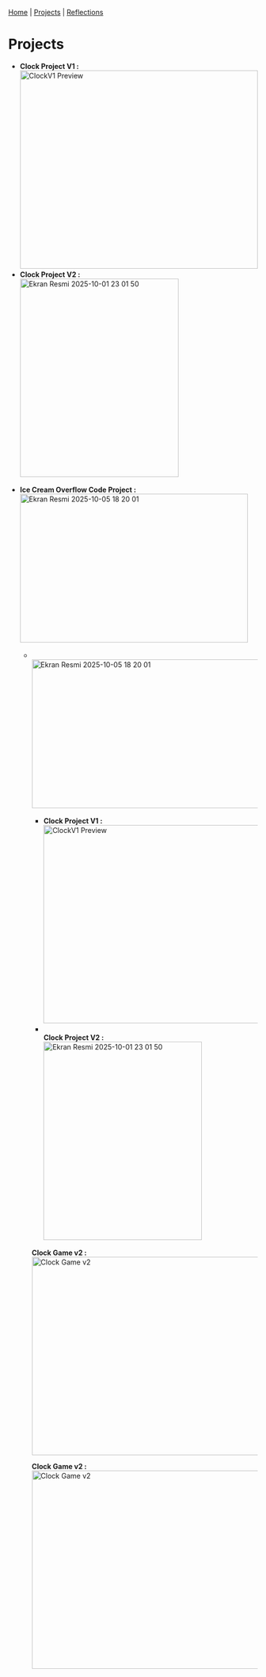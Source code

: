 [Home](README.md) | [Projects](projects.md) | [Reflections](reflections.md)

<html>
<body>

  <h1>Projects</h1>

  <section>
    <ul>
<li>
        <strong>Clock Project V1 :</strong> 
        <br>
        <img src="https://github.com/user-attachments/assets/db255f3c-1485-442a-8435-8fd6b0b02a7d" width="480" height="400" alt="ClockV1 Preview">
      </li>
      <li>
        <strong>Clock Project V2 :</strong>
        <br>
        <img width="320" height="400" alt="Ekran Resmi 2025-10-01 23 01 50" src="https://github.com/user-attachments/assets/bf6f6860-cc14-4eab-8f5a-19a224dea1ce" />
      </li>
    </ul>
  </section>

   <section>
    <ul>
<li>
        <strong>Ice Cream Overflow Code Project :</strong> 
        <br>
        <img width="460" height="300" alt="Ekran Resmi 2025-10-05 18 20 01" src="https://github.com/user-attachments/assets/9cd84930-0a7e-49e6-8c10-ac36d41b9188" />
      </li>
    <ul>
<li>
        <br>
        <img width="460" height="300" alt="Ekran Resmi 2025-10-05 18 20 01" src="https://github.com/user-attachments/assets/9bef2b29-e673-4945-8fab-6c202a68bef0" />
      </li>
  
  <section>
    <ul>
<li>
        <strong>Clock Project V1 :</strong> 
        <br>
        <img src="https://github.com/user-attachments/assets/e1a311b4-0b50-4258-a87e-2d7b138dbd4c" width="480" height="400" alt="ClockV1 Preview">
      </li>
      <li>
        <br>
        <strong>Clock Project V2 :</strong>
        <br>
        <img width="320" height="400" alt="Ekran Resmi 2025-10-01 23 01 50" src="https://github.com/user-attachments/assets/e1a311b4-0b50-4258-a87e-2d7b138dbd4c" />
      <br>
      </li>
    </ul>
  </section>

<strong>Clock Game v2 :</strong> 
        <br>
        <img src="https://github.com/user-attachments/assets/eb37e1ca-76b1-4b97-94f9-53de7f920d8f" width="480" height="400" alt="Clock Game v2">
      </li>

<strong>Clock Game v2 :</strong> 
        <br>
        <img src="https://github.com/user-attachments/assets/e1a311b4-0b50-4258-a87e-2d7b138dbd4c" width="480" height="400" alt="Clock Game v2">
      </li>
